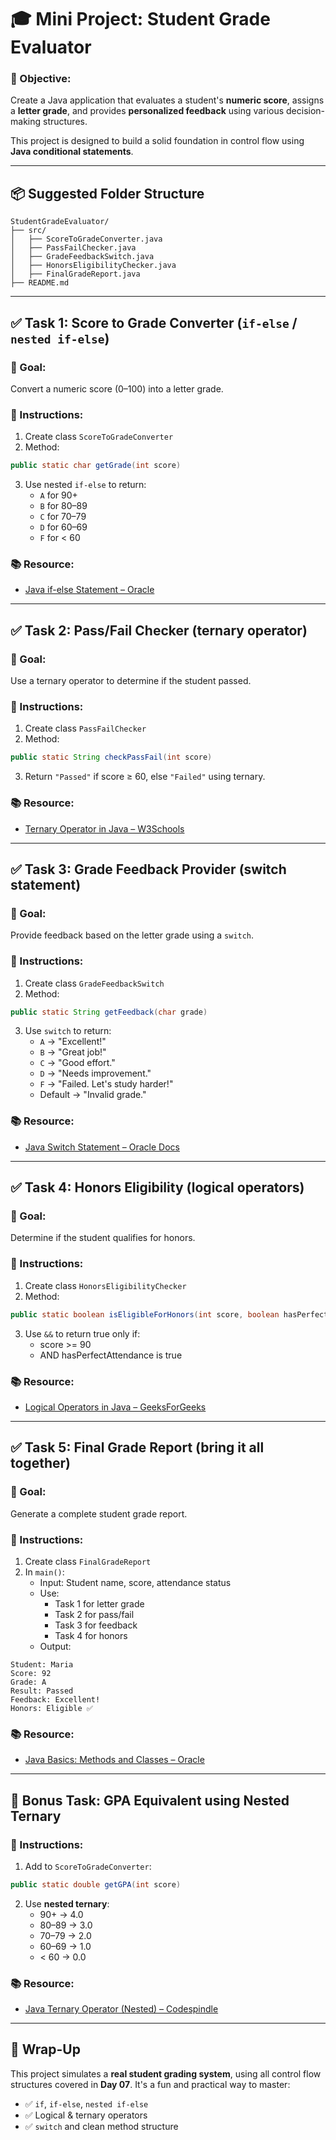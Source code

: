 # 🎓 **Mini Project: Student Grade Evaluator**

### 🧠 Objective:
Create a Java application that evaluates a student's **numeric score**, assigns a **letter grade**, and provides **personalized feedback** using various decision-making structures.

This project is designed to build a solid foundation in control flow using **Java conditional statements**.

---

## 📦 Suggested Folder Structure

```
StudentGradeEvaluator/
├── src/
│   ├── ScoreToGradeConverter.java
│   ├── PassFailChecker.java
│   ├── GradeFeedbackSwitch.java
│   ├── HonorsEligibilityChecker.java
│   ├── FinalGradeReport.java
├── README.md
```

---

## ✅ **Task 1: Score to Grade Converter (`if-else` / `nested if-else`)**

### 🎯 Goal:
Convert a numeric score (0–100) into a letter grade.

### 🧩 Instructions:
1. Create class `ScoreToGradeConverter`
2. Method:
```java
public static char getGrade(int score)
```
3. Use nested `if-else` to return:
   - `A` for 90+
   - `B` for 80–89
   - `C` for 70–79
   - `D` for 60–69
   - `F` for < 60

### 📚 Resource:
- [Java if-else Statement – Oracle](https://docs.oracle.com/javase/tutorial/java/nutsandbolts/if.html)

---

## ✅ **Task 2: Pass/Fail Checker (ternary operator)**

### 🎯 Goal:
Use a ternary operator to determine if the student passed.

### 🧩 Instructions:
1. Create class `PassFailChecker`
2. Method:
```java
public static String checkPassFail(int score)
```
3. Return `"Passed"` if score ≥ 60, else `"Failed"` using ternary.

### 📚 Resource:
- [Ternary Operator in Java – W3Schools](https://www.w3schools.com/java/java_conditions_shorthand.asp)

---

## ✅ **Task 3: Grade Feedback Provider (switch statement)**

### 🎯 Goal:
Provide feedback based on the letter grade using a `switch`.

### 🧩 Instructions:
1. Create class `GradeFeedbackSwitch`
2. Method:
```java
public static String getFeedback(char grade)
```
3. Use `switch` to return:
   - `A` → "Excellent!"
   - `B` → "Great job!"
   - `C` → "Good effort."
   - `D` → "Needs improvement."
   - `F` → "Failed. Let's study harder!"
   - Default → "Invalid grade."

### 📚 Resource:
- [Java Switch Statement – Oracle Docs](https://docs.oracle.com/javase/tutorial/java/nutsandbolts/switch.html)

---

## ✅ **Task 4: Honors Eligibility (logical operators)**

### 🎯 Goal:
Determine if the student qualifies for honors.

### 🧩 Instructions:
1. Create class `HonorsEligibilityChecker`
2. Method:
```java
public static boolean isEligibleForHonors(int score, boolean hasPerfectAttendance)
```
3. Use `&&` to return true only if:
   - score >= 90
   - AND hasPerfectAttendance is true

### 📚 Resource:
- [Logical Operators in Java – GeeksForGeeks](https://www.geeksforgeeks.org/logical-operators-in-java/)

---

## ✅ **Task 5: Final Grade Report (bring it all together)**

### 🎯 Goal:
Generate a complete student grade report.

### 🧩 Instructions:
1. Create class `FinalGradeReport`
2. In `main()`:
   - Input: Student name, score, attendance status
   - Use:
     - Task 1 for letter grade
     - Task 2 for pass/fail
     - Task 3 for feedback
     - Task 4 for honors
   - Output:
```
Student: Maria
Score: 92
Grade: A
Result: Passed
Feedback: Excellent!
Honors: Eligible ✅
```

### 📚 Resource:
- [Java Basics: Methods and Classes – Oracle](https://docs.oracle.com/javase/tutorial/java/javaOO/classes.html)

---

## 🌟 Bonus Task: GPA Equivalent using Nested Ternary

### 🧩 Instructions:
1. Add to `ScoreToGradeConverter`:
```java
public static double getGPA(int score)
```
2. Use **nested ternary**:
   - 90+ → 4.0
   - 80–89 → 3.0
   - 70–79 → 2.0
   - 60–69 → 1.0
   - < 60 → 0.0

### 📚 Resource:
- [Java Ternary Operator (Nested) – Codespindle](https://codespindle.com/Java/Java_Ternary.html)

---

## 🏁 Wrap-Up

This project simulates a **real student grading system**, using all control flow structures covered in **Day 07**. It's a fun and practical way to master:

- ✅ `if`, `if-else`, `nested if-else`
- ✅ Logical & ternary operators
- ✅ `switch` and clean method structure
